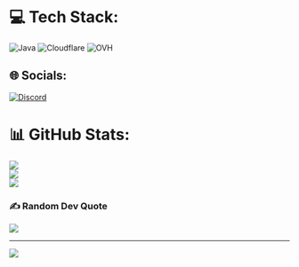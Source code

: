# 💻 Tech Stack:
![Java](https://img.shields.io/badge/java-%23ED8B00.svg?style=for-the-badge&logo=openjdk&logoColor=white) ![Cloudflare](https://img.shields.io/badge/Cloudflare-F38020?style=for-the-badge&logo=Cloudflare&logoColor=white) ![OVH](https://img.shields.io/badge/ovh-%23123F6D.svg?style=for-the-badge&logo=ovh&logoColor=#123F6D)

## 🌐 Socials:
[![Discord](https://img.shields.io/badge/Discord-%237289DA.svg?logo=discord&logoColor=white)](discord.com/users/848452367518662656) 

# 📊 GitHub Stats:
![](https://github-readme-stats.vercel.app/api?username=g0gus&theme=dark&hide_border=false&include_all_commits=false&count_private=false)<br/>
![](https://nirzak-streak-stats.vercel.app/?user=g0gus&theme=dark&hide_border=false)<br/>
![](https://github-readme-stats.vercel.app/api/top-langs/?username=g0gus&theme=dark&hide_border=false&include_all_commits=false&count_private=false&layout=compact)

### ✍️ Random Dev Quote
![](https://quotes-github-readme.vercel.app/api?type=horizontal&theme=dark)

---
[![](https://visitcount.itsvg.in/api?id=g0gus&icon=0&color=0)](https://visitcount.itsvg.in)

<!-- Proudly created with GPRM ( https://gprm.itsvg.in ) -->

